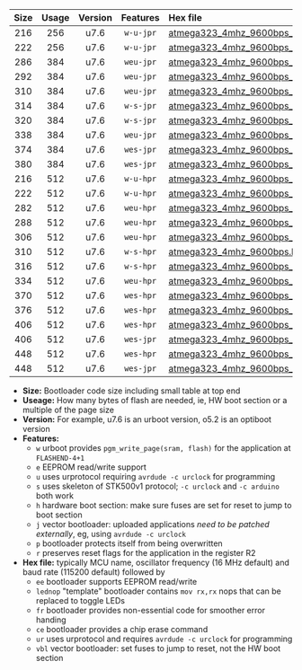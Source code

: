 |Size|Usage|Version|Features|Hex file|
|:-:|:-:|:-:|:-:|:--|
|216|256|u7.6|`w-u-jpr`|[atmega323_4mhz_9600bps_ur_vbl.hex](https://raw.githubusercontent.com/stefanrueger/urboot/main//atmega323_4mhz_9600bps_ur_vbl.hex)|
|222|256|u7.6|`w-u-jpr`|[atmega323_4mhz_9600bps_lednop_ur_vbl.hex](https://raw.githubusercontent.com/stefanrueger/urboot/main//atmega323_4mhz_9600bps_lednop_ur_vbl.hex)|
|286|384|u7.6|`weu-jpr`|[atmega323_4mhz_9600bps_ee_ur_vbl.hex](https://raw.githubusercontent.com/stefanrueger/urboot/main//atmega323_4mhz_9600bps_ee_ur_vbl.hex)|
|292|384|u7.6|`weu-jpr`|[atmega323_4mhz_9600bps_ee_lednop_ur_vbl.hex](https://raw.githubusercontent.com/stefanrueger/urboot/main//atmega323_4mhz_9600bps_ee_lednop_ur_vbl.hex)|
|310|384|u7.6|`weu-jpr`|[atmega323_4mhz_9600bps_ee_lednop_fr_ur_vbl.hex](https://raw.githubusercontent.com/stefanrueger/urboot/main//atmega323_4mhz_9600bps_ee_lednop_fr_ur_vbl.hex)|
|314|384|u7.6|`w-s-jpr`|[atmega323_4mhz_9600bps_vbl.hex](https://raw.githubusercontent.com/stefanrueger/urboot/main//atmega323_4mhz_9600bps_vbl.hex)|
|320|384|u7.6|`w-s-jpr`|[atmega323_4mhz_9600bps_lednop_vbl.hex](https://raw.githubusercontent.com/stefanrueger/urboot/main//atmega323_4mhz_9600bps_lednop_vbl.hex)|
|338|384|u7.6|`weu-jpr`|[atmega323_4mhz_9600bps_ee_lednop_fr_ce_ur_vbl.hex](https://raw.githubusercontent.com/stefanrueger/urboot/main//atmega323_4mhz_9600bps_ee_lednop_fr_ce_ur_vbl.hex)|
|374|384|u7.6|`wes-jpr`|[atmega323_4mhz_9600bps_ee_vbl.hex](https://raw.githubusercontent.com/stefanrueger/urboot/main//atmega323_4mhz_9600bps_ee_vbl.hex)|
|380|384|u7.6|`wes-jpr`|[atmega323_4mhz_9600bps_ee_lednop_vbl.hex](https://raw.githubusercontent.com/stefanrueger/urboot/main//atmega323_4mhz_9600bps_ee_lednop_vbl.hex)|
|216|512|u7.6|`w-u-hpr`|[atmega323_4mhz_9600bps_ur.hex](https://raw.githubusercontent.com/stefanrueger/urboot/main//atmega323_4mhz_9600bps_ur.hex)|
|222|512|u7.6|`w-u-hpr`|[atmega323_4mhz_9600bps_lednop_ur.hex](https://raw.githubusercontent.com/stefanrueger/urboot/main//atmega323_4mhz_9600bps_lednop_ur.hex)|
|282|512|u7.6|`weu-hpr`|[atmega323_4mhz_9600bps_ee_ur.hex](https://raw.githubusercontent.com/stefanrueger/urboot/main//atmega323_4mhz_9600bps_ee_ur.hex)|
|288|512|u7.6|`weu-hpr`|[atmega323_4mhz_9600bps_ee_lednop_ur.hex](https://raw.githubusercontent.com/stefanrueger/urboot/main//atmega323_4mhz_9600bps_ee_lednop_ur.hex)|
|306|512|u7.6|`weu-hpr`|[atmega323_4mhz_9600bps_ee_lednop_fr_ur.hex](https://raw.githubusercontent.com/stefanrueger/urboot/main//atmega323_4mhz_9600bps_ee_lednop_fr_ur.hex)|
|310|512|u7.6|`w-s-hpr`|[atmega323_4mhz_9600bps.hex](https://raw.githubusercontent.com/stefanrueger/urboot/main//atmega323_4mhz_9600bps.hex)|
|316|512|u7.6|`w-s-hpr`|[atmega323_4mhz_9600bps_lednop.hex](https://raw.githubusercontent.com/stefanrueger/urboot/main//atmega323_4mhz_9600bps_lednop.hex)|
|334|512|u7.6|`weu-hpr`|[atmega323_4mhz_9600bps_ee_lednop_fr_ce_ur.hex](https://raw.githubusercontent.com/stefanrueger/urboot/main//atmega323_4mhz_9600bps_ee_lednop_fr_ce_ur.hex)|
|370|512|u7.6|`wes-hpr`|[atmega323_4mhz_9600bps_ee.hex](https://raw.githubusercontent.com/stefanrueger/urboot/main//atmega323_4mhz_9600bps_ee.hex)|
|376|512|u7.6|`wes-hpr`|[atmega323_4mhz_9600bps_ee_lednop.hex](https://raw.githubusercontent.com/stefanrueger/urboot/main//atmega323_4mhz_9600bps_ee_lednop.hex)|
|406|512|u7.6|`wes-hpr`|[atmega323_4mhz_9600bps_ee_lednop_fr.hex](https://raw.githubusercontent.com/stefanrueger/urboot/main//atmega323_4mhz_9600bps_ee_lednop_fr.hex)|
|406|512|u7.6|`wes-jpr`|[atmega323_4mhz_9600bps_ee_lednop_fr_vbl.hex](https://raw.githubusercontent.com/stefanrueger/urboot/main//atmega323_4mhz_9600bps_ee_lednop_fr_vbl.hex)|
|448|512|u7.6|`wes-hpr`|[atmega323_4mhz_9600bps_ee_lednop_fr_ce.hex](https://raw.githubusercontent.com/stefanrueger/urboot/main//atmega323_4mhz_9600bps_ee_lednop_fr_ce.hex)|
|448|512|u7.6|`wes-jpr`|[atmega323_4mhz_9600bps_ee_lednop_fr_ce_vbl.hex](https://raw.githubusercontent.com/stefanrueger/urboot/main//atmega323_4mhz_9600bps_ee_lednop_fr_ce_vbl.hex)|

- **Size:** Bootloader code size including small table at top end
- **Useage:** How many bytes of flash are needed, ie, HW boot section or a multiple of the page size
- **Version:** For example, u7.6 is an urboot version, o5.2 is an optiboot version
- **Features:**
  + `w` urboot provides `pgm_write_page(sram, flash)` for the application at `FLASHEND-4+1`
  + `e` EEPROM read/write support
  + `u` uses urprotocol requiring `avrdude -c urclock` for programming
  + `s` uses skeleton of STK500v1 protocol; `-c urclock` and `-c arduino` both work
  + `h` hardware boot section: make sure fuses are set for reset to jump to boot section
  + `j` vector bootloader: uploaded applications *need to be patched externally*, eg, using `avrdude -c urclock`
  + `p` bootloader protects itself from being overwritten
  + `r` preserves reset flags for the application in the register R2
- **Hex file:** typically MCU name, oscillator frequency (16 MHz default) and baud rate (115200 default) followed by
  + `ee` bootloader supports EEPROM read/write
  + `lednop` "template" bootloader contains `mov rx,rx` nops that can be replaced to toggle LEDs
  + `fr` bootloader provides non-essential code for smoother error handing
  + `ce` bootloader provides a chip erase command
  + `ur` uses urprotocol and requires `avrdude -c urclock` for programming
  + `vbl` vector bootloader: set fuses to jump to reset, not the HW boot section

